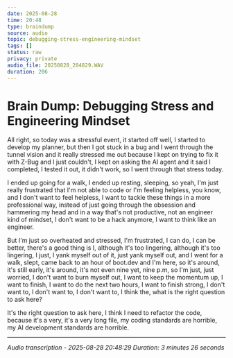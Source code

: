 ```yaml
---
date: 2025-08-28
time: 20:48
type: braindump
source: audio
topic: debugging-stress-engineering-mindset
tags: []
status: raw
privacy: private
audio_file: 20250828_204829.WAV
duration: 206
---
```


# Brain Dump: Debugging Stress and Engineering Mindset

All right, so today was a stressful event, it started off well, I started to develop my planner, but then I got stuck in a bug and I went through the tunnel vision and it really stressed me out because I kept on trying to fix it with Z-Bug and I just couldn't, I kept on asking the AI agent and it said I completed, I tested it out, it didn't work, so I went through that stress today.

I ended up going for a walk, I ended up resting, sleeping, so yeah, I'm just really frustrated that I'm not able to code or I'm feeling helpless, you know, and I don't want to feel helpless, I want to tackle these things in a more professional way, instead of just going through the obsession and hammering my head and in a way that's not productive, not an engineer kind of mindset, I don't want to be a hack anymore, I want to think like an engineer.

But I'm just so overheated and stressed, I'm frustrated, I can do, I can be better, there's a good thing is I, although it's too lingering, although it's too lingering, I just, I yank myself out of it, just yank myself out, and I went for a walk, slept, came back to an hour of boot.dev and I'm here, so it's around, it's still early, it's around, it's not even nine yet, nine p.m, so I'm just, just worried, I don't want to burn myself out, I want to keep the momentum up, I want to finish, I want to do the next two hours, I want to finish strong, I don't want to, I don't want to, I don't want to, I think the, what is the right question to ask here?

It's the right question to ask here, I think I need to refactor the code, because it's a very, it's a very long file, my coding standards are horrible, my AI development standards are horrible.

---
*Audio transcription - 2025-08-28 20:48:29*
*Duration: 3 minutes 26 seconds*
